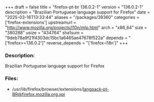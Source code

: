 +++
draft = false
title = "firefox-pt-br 136.0.2-1"
version = "136.0.2-1"
description = "Brazilian Portuguese language support for Firefox"
date = "2025-03-18T13:33:44"
aliases = "/packages/39360"
categories = ['firefox-extensions']
upstreamurl = "http://www.mozilla.org/projects/l10n/mlp.html"
arch = "x86_64"
size = "380288"
usize = "434764"
sha1sum = "9deb78a9f21f4303dc15bc1a6465ae47678f522a"
depends = "['firefox>=136.0.2']"
reverse_depends = "['firefox-i18n']"
+++
### Description: 
Brazilian Portuguese language support for Firefox

### Files: 
* /usr/lib/firefox/browser/extensions/langpack-pt-BR@firefox.mozilla.org.xpi
